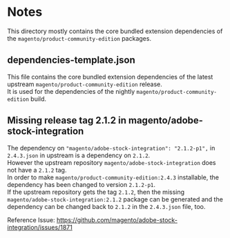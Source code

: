 # Notes

This directory mostly contains the core bundled extension dependencies of the `magento/product-community-edition` packages.  

## dependencies-template.json

This file contains the core bundled extension dependencies of the latest upstream `magento/product-community-edition` release.  
It is used for the dependencies of the nightly `magento/product-community-edition` build.

## Missing release tag 2.1.2 in magento/adobe-stock-integration 

The dependency on `"magento/adobe-stock-integration": "2.1.2-p1",` in `2.4.3.json` in upstream is a dependency on `2.1.2`.  
However the upstream repository `magento/adobe-stock-integration` does not have a `2.1.2` tag.  
In order to make `magento/product-community-edition:2.4.3` installable, the dependency has been changed to version `2.1.2-p1`.  
If the upstream repository gets the tag `2.1.2`, then the missing `magento/adobe-stock-integration:2.1.2` package can be generated and the dependency can be changed back to `2.1.2` in the `2.4.3.json` file, too.  

Reference Issue: https://github.com/magento/adobe-stock-integration/issues/1871
